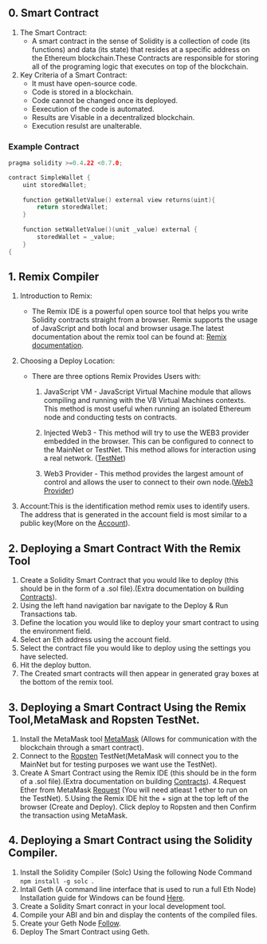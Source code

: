 ## 0. Smart Contract
1. The Smart Contract:
    - A smart contract in the sense of Solidity is a collection of code (its functions) and data (its state) that resides at a specific       address on the Ethereum blockchain.These Contracts are responsible for storing all of the programing logic that executes on top of       the blockchain.
2. Key Criteria of a Smart Contract:
    - It must have open-source code.
    - Code is stored in a blockchain.
    - Code cannot be changed once its deployed.
    - Eexecution of the code is automated.
    - Results are Visable in a decentralized blockchain.
    - Execution resulst are unalterable.
### Example Contract
```cpp
pragma solidity >=0.4.22 <0.7.0;

contract SimpleWallet {
    uint storedWallet;
    
    function getWalletValue() external view returns(uint){
        return storedWallet;
    }
    
    function setWalletValue()(unit _value) external {
        storedWallet = _value;
    }
{
```
## 1. Remix Compiler
1. Introduction to Remix:
    - The Remix IDE is a powerful open source tool that helps you write Solidity contracts straight from a browser. Remix supports the          usage of JavaScript and both local and browser usage.The latest documentation about the remix tool can be found at:
       [Remix documentation](https://remix-ide.readthedocs.io/en/latest/).
2. Choosing a Deploy Location:
   -  There are three options Remix Provides Users with:
        1. JavaScript VM - JavaScript Virtual Machine module that allows compiling and running with the V8 Virtual Machines contexts.
            This method is most useful when running an isolated Ethereum node and conducting tests on contracts.  
         
        2. Injected Web3 - This method will try to use the WEB3 provider embedded in the browser. This can be configured to connect to the          MainNet or TestNet. This method allows for interaction using a real network. ([TestNet](https://docs.ethhub.io/using-ethereum/test-networks/))
        
        3. Web3 Provider - This method provides the largest amount of control and allows the user to connect to their own node.([Web3 Provider](https://web3js.readthedocs.io/en/v1.2.0/web3-eth.html))
  
3. Account:This is the identification method remix uses to identify users. The address that is generated in the account field is most similar to a public key(More on the [Account](https://en.wikipedia.org/wiki/Public-key_cryptography)).
   
## 2. Deploying a Smart Contract With the Remix Tool
1. Create a Solidity Smart Contract that you would like to deploy (this should be in the form of a .sol file).(Extra documentation on building [Contracts](https://solidity.readthedocs.io/en/latest/introduction-to-smart-contracts.html#)).
2. Using the left hand navigation bar navigate to the Deploy & Run Transactions tab.
3. Define the location you would like to deploy your smart contract to using the environment field.
4. Select an Eth address using the account field.
5. Select the contract file you would like to deploy using the settings you have selected.
6. Hit the deploy button.
7. The Created smart contracts will then appear in generated gray boxes at the bottom of the remix tool.

## 3. Deploying a Smart Contract Using the Remix Tool,MetaMask and Ropsten TestNet.
1. Install the MetaMask tool [MetaMask](https://metamask.io/) (Allows for communication with the blockchain through a smart contract).
2. Connect to the [Ropsten](https://ropsten.etherscan.io/) TestNet(MetaMask will connect you to the MainNet but for testing purposes we want use the TestNet).
3. Create A Smart Contract using the Remix IDE (this should be in the form of a .sol file).(Extra documentation on building [Contracts](https://solidity.readthedocs.io/en/latest/introduction-to-smart-contracts.html#)).
4.Request Ether from MetaMask [Request](https://faucet.metamask.io/) (You will need atleast 1 ether to run on the TestNet).
5.Using the Remix IDE hit the + sign at the top left of the browser (Create and Deploy). Click deploy to Ropsten and then Confirm the transaction using MetaMask.

## 4. Deploying a Smart Contract using the Solidity Compiler.
1. Install the Solidity Compiler (Solc) Using the following Node Command ```npm install -g solc ```.
2. Intall Geth (A command line interface that is used to run a full Eth Node) Installation guide for Windows can be found [Here](https://geth.ethereum.org/downloads/).
3. Create a Solidity Smart conract in your local development tool.
4. Compile your ABI and bin and display the contents of the compiled files.
5. Create your Geth Node [Follow](https://medium.com/mercuryprotocol/dev-highlights-of-this-week-cb33e58c745f).
6. Deploy The Smart Contract using Geth.


